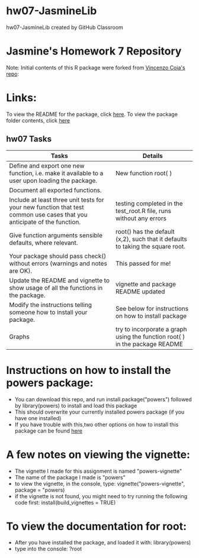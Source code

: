 # hw07-JasmineLib
hw07-JasmineLib created by GitHub Classroom


# Jasmine's Homework 7 Repository

Note: Initial contents of this R package were forked from [Vincenzo Coia's repo](https://github.com/vincenzocoia/powers): 


# Links:

To view the README for the package, click [here](https://github.com/STAT545-UBC-students/hw07-JasmineLib/blob/master/powers-master/README.md). 
To view the package folder contents, click [here](https://github.com/STAT545-UBC-students/hw07-JasmineLib/tree/master/powers-master)

hw07 Tasks
----------------------------------------------------


Tasks                       |           Details   |        
|----------------------------| -----------------------|
Define and export one new function, i.e. make it available to a user upon loading the package.  | New function root( )  |   
Document all exported functions.         |   |   
Include at least three unit tests for your new function that test common use cases that you anticipate of the function.  | testing completed in the test_root.R file, runs without any errors |   
Give function arguments sensible defaults, where relevant.    |  root() has the default (x,2), such that it defaults to taking the square root. |   
Your package should pass check() without errors (warnings and notes are OK).  |  This passed for me! |   
Update the README and vignette to show usage of all the functions in the package.           | vignette and package README updated  |   
Modify the instructions telling someone how to install your package.       |      See below for instructions on how to install package         |           
Graphs |    try to incorporate a graph using the function root( ) in the package README    |

 # Instructions on how to install the powers package:  
 - You can download this repo, and run install.package("powers") followed by library(powers) to install and load this package  
 - This should overwrite your currently installed powers package (if you have one installed)  
 - If you have trouble with this,two other options on how to install this package can be found [here](http://stat545.com/Classroom/assignments/hw07/hw07-help.html)
 

# A few notes on viewing the vignette:  
 - The vignette I made for this assignment is named "powers-vignette"  
 - The name of the package I made is "powers"   
 - to view the vignette, in the console, type: vignette("powers-vignette", package = "powers)  
 - if the vignette is not found, you might need to try running the following code first: install(build_vignettes = TRUE) 
 
 
 # To view the documentation for root:  
 - After you have installed the package, and loaded it with: library(powers)  
 - type into the console: ?root 
 

